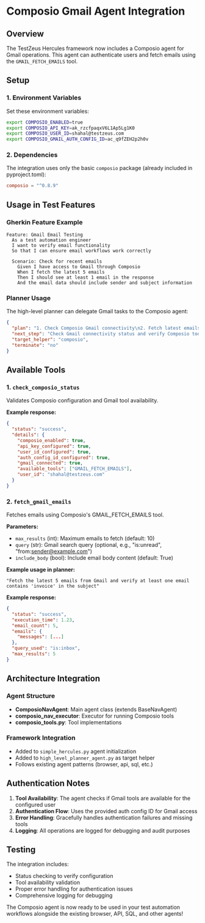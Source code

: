 # Composio Gmail Agent Integration

## Overview

The TestZeus Hercules framework now includes a Composio agent for Gmail operations. This agent can authenticate users and fetch emails using the `GMAIL_FETCH_EMAILS` tool.

## Setup

### 1. Environment Variables

Set these environment variables:

```bash
export COMPOSIO_ENABLED=true
export COMPOSIO_API_KEY=ak_rzcfpaqxV6L1Ap5Lg1K0
export COMPOSIO_USER_ID=shahal@testzeus.com
export COMPOSIO_GMAIL_AUTH_CONFIG_ID=ac_q9fZEH2p2h0v
```

### 2. Dependencies

The integration uses only the basic `composio` package (already included in pyproject.toml):

```toml
composio = "^0.8.9"
```

## Usage in Test Features

### Gherkin Feature Example

```gherkin
Feature: Gmail Email Testing
  As a test automation engineer
  I want to verify email functionality
  So that I can ensure email workflows work correctly

  Scenario: Check for recent emails
    Given I have access to Gmail through Composio
    When I fetch the latest 5 emails
    Then I should see at least 1 email in the response
    And the email data should include sender and subject information
```

### Planner Usage

The high-level planner can delegate Gmail tasks to the Composio agent:

```json
{
  "plan": "1. Check Composio Gmail connectivity\n2. Fetch latest emails\n3. Validate email structure",
  "next_step": "Check Gmail connectivity status and verify Composio tools are available for the user",
  "target_helper": "composio",
  "terminate": "no"
}
```

## Available Tools

### 1. `check_composio_status`
Validates Composio configuration and Gmail tool availability.

**Example response:**
```json
{
  "status": "success",
  "details": {
    "composio_enabled": true,
    "api_key_configured": true,
    "user_id_configured": true,
    "auth_config_id_configured": true,
    "gmail_connected": true,
    "available_tools": ["GMAIL_FETCH_EMAILS"],
    "user_id": "shahal@testzeus.com"
  }
}
```

### 2. `fetch_gmail_emails`
Fetches emails using Composio's GMAIL_FETCH_EMAILS tool.

**Parameters:**
- `max_results` (int): Maximum emails to fetch (default: 10)
- `query` (str): Gmail search query (optional, e.g., "is:unread", "from:sender@example.com")
- `include_body` (bool): Include email body content (default: True)

**Example usage in planner:**
```
"Fetch the latest 5 emails from Gmail and verify at least one email contains 'invoice' in the subject"
```

**Example response:**
```json
{
  "status": "success",
  "execution_time": 1.23,
  "email_count": 5,
  "emails": {
    "messages": [...]
  },
  "query_used": "is:inbox",
  "max_results": 5
}
```

## Architecture Integration

### Agent Structure
- **ComposioNavAgent**: Main agent class (extends BaseNavAgent)
- **composio_nav_executor**: Executor for running Composio tools
- **composio_tools.py**: Tool implementations

### Framework Integration
- Added to `simple_hercules.py` agent initialization
- Added to `high_level_planner_agent.py` as target helper
- Follows existing agent patterns (browser, api, sql, etc.)

## Authentication Notes

1. **Tool Availability**: The agent checks if Gmail tools are available for the configured user
2. **Authentication Flow**: Uses the provided auth config ID for Gmail access
3. **Error Handling**: Gracefully handles authentication failures and missing tools
4. **Logging**: All operations are logged for debugging and audit purposes

## Testing

The integration includes:
- Status checking to verify configuration
- Tool availability validation
- Proper error handling for authentication issues
- Comprehensive logging for debugging

The Composio agent is now ready to be used in your test automation workflows alongside the existing browser, API, SQL, and other agents!
